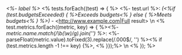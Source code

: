 *<%- label %>*
<% tests.forEach((test) => { %>
<%- test.url %>: *(<%if (test.budgetsExceeded) { %>Exceeds budgets<% } else { %>Meets budgets<% } %>)* - <http://www.example.com|Full result> \n
<% test.metrics.forEach((metric, key) => { %>*<%- metric.name.match(/\b(\w)/g).join('') %>*: <%- parseFloat(metric.value).toFixed(3).replace(/\.000$/, '') %><% if (test.metrics.length -1 !== key) {%>, <% }});%> \n
<% }); %>
